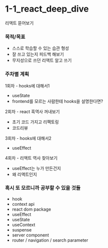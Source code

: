 # 1-1_react_deep_dive
리액트 뜯어보기


### 목적/목표
- 스스로 학습할 수 있는 습관 형성
- 잘 쓰고 있는지 피드백 해보기
- 무지성으로 쓰던 리액트 알고 쓰기


### 주차별 계획
1회차 - hooks에 대해서1
  - useState
  - frontend를 모르는 사람한테 hooks을 설명한다면?
    
2회차 - react 흑역사 꺼내보기
  - 초기 코드 가지고 리팩토링
  - 코드리뷰

3회차 - hooks에 대해서2
  - useEffect

4회차 - 리액트 역사 찾아보기 
  - useEffect는 누가 만든건지
  - 왜 리액트인지



### 혹시 또 모르니까 공부할 수 있을 것들
- hook
- context api
- react dom package
- useEffect
- useState
- useContext
- suspense
- server component
- router / navigation / search parameter



